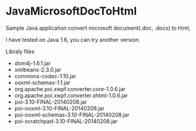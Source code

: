 # JavaMicrosoftDocToHtml

Sample Java application convert microsoft document(.doc, .docx) to html, 

I have tested on Java 1.6, you can try another version.

Libraly files
- dom4j-1.6.1.jar
- xmlbeans-2.3.0.jar
- commons-codec-1.10.jar
- ooxml-schemas-1.1.jar
- org.apache.poi.xwpf.converter.core-1.0.6.jar
- org.apache.poi.xwpf.converter.xhtml-1.0.6.jar
- poi-3.10-FINAL-20140208.jar
- poi-ooxml-3.10-FINAL-20140208.jar
- poi-ooxml-schemas-3.10-FINAL-20140208.jar
- poi-scratchpad-3.10-FINAL-20140208.jar
